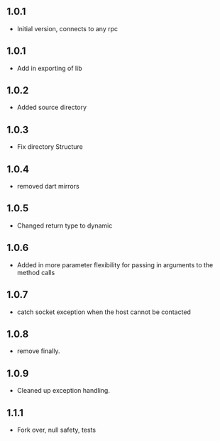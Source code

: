 ## 1.0.1

- Initial version, connects to any rpc

## 1.0.1

- Add in exporting of lib

## 1.0.2

- Added source directory

## 1.0.3

- Fix directory Structure

## 1.0.4

- removed dart mirrors

## 1.0.5

- Changed return type to dynamic

## 1.0.6

- Added in more parameter flexibility for passing in arguments to the method calls

## 1.0.7

- catch socket exception when the host cannot be contacted


## 1.0.8

- remove finally.

## 1.0.9

- Cleaned up exception handling.

## 1.1.1

- Fork over, null safety, tests